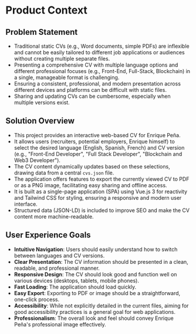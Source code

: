 # Product Context

## Problem Statement

- Traditional static CVs (e.g., Word documents, simple PDFs) are inflexible and cannot be easily tailored to different job applications or audiences without creating multiple separate files.
- Presenting a comprehensive CV with multiple language options and different professional focuses (e.g., Front-End, Full-Stack, Blockchain) in a single, manageable format is challenging.
- Ensuring a consistent, professional, and modern presentation across different devices and platforms can be difficult with static files.
- Sharing and updating CVs can be cumbersome, especially when multiple versions exist.

## Solution Overview

- This project provides an interactive web-based CV for Enrique Peña.
- It allows users (recruiters, potential employers, Enrique himself) to select the desired language (English, Spanish, French) and CV version (e.g., "Front-End Developer", "Full Stack Developer", "Blockchain and Web3 Developer").
- The CV content dynamically updates based on these selections, drawing data from a central `cvs.json` file.
- The application offers features to export the currently viewed CV to PDF or as a PNG image, facilitating easy sharing and offline access.
- It is built as a single-page application (SPA) using Vue.js 3 for reactivity and Tailwind CSS for styling, ensuring a responsive and modern user interface.
- Structured data (JSON-LD) is included to improve SEO and make the CV content more machine-readable.

## User Experience Goals

- **Intuitive Navigation**: Users should easily understand how to switch between languages and CV versions.
- **Clear Presentation**: The CV information should be presented in a clean, readable, and professional manner.
- **Responsive Design**: The CV should look good and function well on various devices (desktops, tablets, mobile phones).
- **Fast Loading**: The application should load quickly.
- **Easy Export**: Exporting to PDF or image should be a straightforward, one-click process.
- **Accessibility**: While not explicitly detailed in the current files, aiming for good accessibility practices is a general goal for web applications.
- **Professionalism**: The overall look and feel should convey Enrique Peña's professional image effectively.
